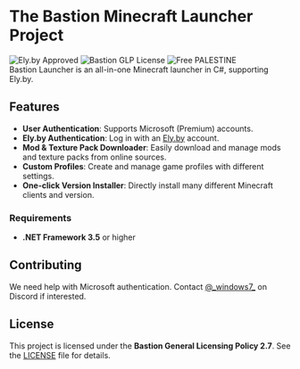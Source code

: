 # The Bastion Minecraft Launcher Project
![Ely.by Approved](https://img.shields.io/badge/Ely.by-Approved-brightgreen) ![Bastion GLP License](https://img.shields.io/badge/Bastion-GLP%20v2.7-blue) ![Free PALESTINE](https://img.shields.io/badge/Free-PALESTINE-darkgreen)<br>
Bastion Launcher is an all-in-one Minecraft launcher in C#, supporting Ely.by.  

## Features

- **User Authentication**: Supports Microsoft (Premium) accounts.
- **Ely.by Authentication**: Log in with an [Ely.by](https://ely.by) account.
- **Mod & Texture Pack Downloader**: Easily download and manage mods and texture packs from online sources.
- **Custom Profiles**: Create and manage game profiles with different settings.
- **One-click Version Installer**: Directly install many different Minecraft clients and version.

### Requirements

- **.NET Framework 3.5** or higher

## Contributing
We need help with Microsoft authentication. Contact [@_windows7\_](https://discordapp.com/users/871576883253350471) on Discord if interested.  

## License
This project is licensed under the **Bastion General Licensing Policy 2.7**. See the [LICENSE](LICENSE.txt) file for details.  

